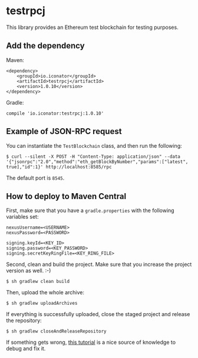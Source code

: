 # testrpcj

This library provides an Ethereum test blockchain for testing purposes.

## Add the dependency

Maven:

```
<dependency>
    <groupId>io.iconator</groupId>
    <artifactId>testrpcj</artifactId>
    <version>1.0.10</version>
</dependency>
```

Gradle:

```
compile 'io.iconator:testrpcj:1.0.10'
```

## Example of JSON-RPC request

You can instantiate the `TestBlockchain` class, and then run the following:

```
$ curl --silent -X POST -H "Content-Type: application/json" --data '{"jsonrpc":"2.0","method":"eth_getBlockByNumber","params":["latest", true],"id":1}' http://localhost:8585/rpc
```

The default port is `8545`.

## How to deploy to Maven Central

First, make sure that you have a `gradle.properties` with the following variables set:

```
nexusUsername=<USERNAME>
nexusPassword=<PASSWORD>

signing.keyId=<KEY_ID>
signing.password=<KEY_PASSWORD>
signing.secretKeyRingFile=<KEY_RING_FILE>
```

Second, clean and build the project. Make sure that you increase the project version as well. :-)

```
$ sh gradlew clean build
```

Then, upload the whole archive:

```
$ sh gradlew uploadArchives
```

If everything is successfully uploaded, close the staged project and release the repository:

```
$ sh gradlew closeAndReleaseRepository
```

If something gets wrong, [this tutorial](http://www.albertgao.xyz/2018/01/18/how-to-publish-artifact-to-maven-central-via-gradle/)
is a nice source of knowledge to debug and fix it.